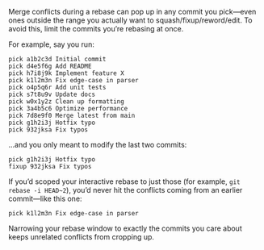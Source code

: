 Merge conflicts during a rebase can pop up in any commit you pick—even ones outside the range you actually want to squash/fixup/reword/edit. To avoid this, limit the commits you’re rebasing at once.

For example, say you run:

```text
pick a1b2c3d Initial commit
pick d4e5f6g Add README
pick h7i8j9k Implement feature X
pick k1l2m3n Fix edge-case in parser
pick o4p5q6r Add unit tests
pick s7t8u9v Update docs
pick w0x1y2z Clean up formatting
pick 3a4b5c6 Optimize performance
pick 7d8e9f0 Merge latest from main
pick g1h2i3j Hotfix typo
pick 932jksa Fix typos
```

…and you only meant to modify the last two commits:

```text
pick g1h2i3j Hotfix typo
fixup 932jksa Fix typos
```

If you’d scoped your interactive rebase to just those (for example, `git rebase -i HEAD~2`), you’d never hit the conflicts coming from an earlier commit—like this one:

```text
pick k1l2m3n Fix edge-case in parser
```

Narrowing your rebase window to exactly the commits you care about keeps unrelated conflicts from cropping up.